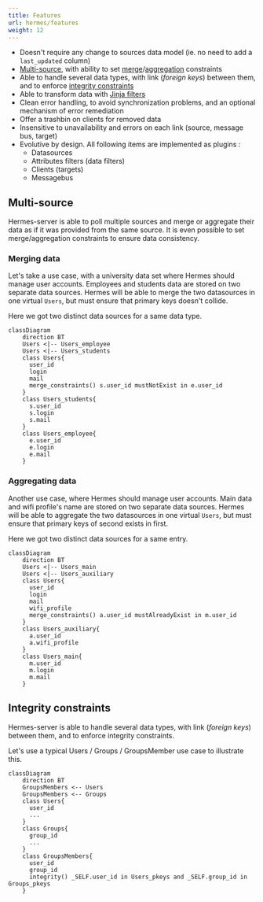```yaml
---
title: Features
url: hermes/features
weight: 12
---
```


- Doesn't require any change to sources data model (ie. no need to add a `last_updated` column)
- [Multi-source](#multi-source), with ability to set [merge](#merging-data)/[aggregation](#aggregating-data) constraints
- Able to handle several data types, with link (*foreign keys*) between them, and to enforce [integrity constraints](#integrity-constraints)
- Able to transform data with [Jinja filters](https://jinja.palletsprojects.com/en/3.1.x/templates/#filters)
- Clean error handling, to avoid synchronization problems, and an optional mechanism of error remediation
- Offer a trashbin on clients for removed data
- Insensitive to unavailability and errors on each link (source, message bus, target)
- Evolutive by design. All following items are implemented as plugins :
  - Datasources
  - Attributes filters (data filters)
  - Clients (targets)
  - Messagebus

## Multi-source

Hermes-server is able to poll multiple sources and merge or aggregate their data as if it was provided from the same source. It is even possible to set merge/aggregation constraints to ensure data consistency.

### Merging data

Let's take a use case, with a university data set where Hermes should manage user accounts. Employees and students data are stored on two separate data sources. Hermes will be able to merge the two datasources in one virtual `Users`, but must ensure that primary keys doesn't collide.

Here we got two distinct data sources for a same data type.

```mermaid
classDiagram
    direction BT
    Users <|-- Users_employee
    Users <|-- Users_students
    class Users{
      user_id
      login
      mail
      merge_constraints() s.user_id mustNotExist in e.user_id
    }
    class Users_students{
      s.user_id
      s.login
      s.mail
    }
    class Users_employee{
      e.user_id
      e.login
      e.mail
    }
```

### Aggregating data

Another use case, where Hermes should manage user accounts. Main data and wifi profile's name are stored on two separate data sources. Hermes will be able to aggregate the two datasources in one virtual `Users`, but must ensure that primary keys of second exists in first.

Here we got two distinct data sources for a same entry.

```mermaid
classDiagram
    direction BT
    Users <|-- Users_main
    Users <|-- Users_auxiliary
    class Users{
      user_id
      login
      mail
      wifi_profile
      merge_constraints() a.user_id mustAlreadyExist in m.user_id
    }
    class Users_auxiliary{
      a.user_id
      a.wifi_profile
    }
    class Users_main{
      m.user_id
      m.login
      m.mail
    }
```

## Integrity constraints

Hermes-server is able to handle several data types, with link (*foreign keys*) between them, and to enforce integrity constraints.

Let's use a typical Users / Groups / GroupsMember use case to illustrate this.

```mermaid
classDiagram
    direction BT
    GroupsMembers <-- Users
    GroupsMembers <-- Groups
    class Users{
      user_id
      ...
    }
    class Groups{
      group_id
      ...
    }
    class GroupsMembers{
      user_id
      group_id
      integrity() _SELF.user_id in Users_pkeys and _SELF.group_id in Groups_pkeys
    }
```
